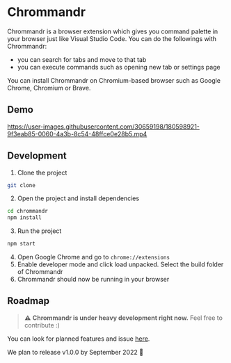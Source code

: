 
# Chrommandr

Chrommandr is a browser extension which gives you command palette in your browser just like Visual Studio Code. You can do the followings with Chrommandr:

- you can search for tabs and move to that tab
- you can execute commands such as opening new tab or settings page

You can install Chrommandr on Chromium-based browser such as Google Chrome, Chromium or Brave.


## Demo
https://user-images.githubusercontent.com/30659198/180598921-9f3eab85-0060-4a3b-8c54-48ffce0e28b5.mp4


## Development

1. Clone the project
```bash
git clone 
```
2. Open the project and install dependencies
```bash
cd chrommandr
npm install
```
3. Run the project
```bash
npm start
```
4. Open Google Chrome and go to `chrome://extensions` 
5. Enable developer mode and click load unpacked. Select the build folder of Chrommandr
6. Chrommandr should now be running in your browser
## Roadmap

> :warning: **Chrommandr is under heavy development right now.** Feel free to contribute :)

You can look for planned features and issue [here](https://github.com/users/ddsuhaimi/projects/1).

We plan to release v1.0.0 by September 2022 :pray: